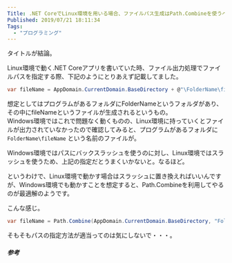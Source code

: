 ```yaml
---
Title: .NET CoreでLinux環境を用いる場合、ファイルパス生成はPath.Combineを使うべき
Published: 2019/07/21 18:11:34
Tags:
  - "プログラミング"
---
```

タイトルが結論。  

Linux環境で動く.NET Coreアプリを書いていた時、ファイル出力処理でファイルパスを指定する際、下記のようにとりあえず記載してました。  

```csharp
var fileName = AppDomain.CurrentDomain.BaseDirectory + @"\FolderName\fileName";
```

想定としてはプログラムがあるフォルダにFolderNameというフォルダがあり、その中にfileNameというファイルが生成されるというもの。  
Windows環境ではこれで問題なく動くものの、Linux環境に持っていくとファイルが出力されていなかったので確認してみると、プログラムがあるフォルダに `FolderName\fileName` という名前のファイルが。  

Windows環境ではパスにバックスラッシュを使うのに対し、Linux環境ではスラッシュを使うため、上記の指定だとうまくいかないと。なるほど。  

というわけで、Linux環境で動かす場合はスラッシュに置き換えればいいんですが、Windows環境でも動かすことを想定すると、Path.Combineを利用してやるのが最適解のようです。  

こんな感じ。  

```csharp
var fileName = Path.Combine(AppDomain.CurrentDomain.BaseDirectory, "FolderName", "fileName");
```

そもそもパスの指定方法が適当ってのは気にしないで・・・。

##### 参考
<?# OEmbed "https://stackoverflow.com/questions/38168391/cross-platform-file-name-handling-in-net-core" /?>

